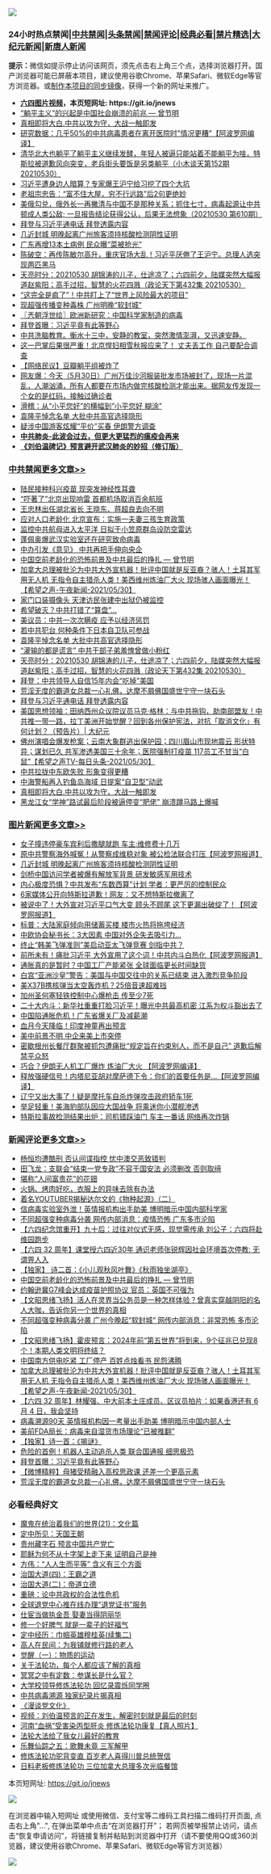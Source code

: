 ![](https://raw.githubusercontent.com/fqnews/bnews/master/64photo/fqnews-qr.jpg)

<div id="tt">
<h3>24小时热点禁闻|<a href="#%E4%B8%AD%E5%85%B1%E7%A6%81%E9%97%BB%E6%9B%B4%E5%A4%9A%E6%96%87%E7%AB%A0">中共禁闻</a>|<a href="#%E5%9B%BE%E7%89%87%E6%96%B0%E9%97%BB%E6%9B%B4%E5%A4%9A%E6%96%87%E7%AB%A0">头条禁闻</a>|<a href="#%E6%96%B0%E9%97%BB%E8%AF%84%E8%AE%BA%E6%9B%B4%E5%A4%9A%E6%96%87%E7%AB%A0">禁闻评论|<a href="#%E5%BF%85%E7%9C%8B%E7%BB%8F%E5%85%B8%E5%A5%BD%E6%96%87">经典必看|<a href="/video.md#%E7%A6%81%E7%89%87%E7%B2%BE%E9%80%89">禁片精选</a>|<a href="https://github.com/fqnews/djy/blob/master/gb/nf1351518.md#1">大纪元新闻</a>|<a href="https://github.com/fqnews/ntdtv/blob/master/gb/prog204.md#1">新唐人新闻</a></h3>
<div><b>提示：</b>微信如提示停止访问该网页，须先点击右上角三个点，选择浏览器打开。国产浏览器可能已屏蔽本项目，建议使用谷歌Chrome、苹果Safari、微软Edge等官方浏览器。或<a href="https://github.com/fqnews/bnews/blob/master/%E5%88%B6%E4%BD%9Cgit%E7%A6%81%E9%97%BB%E9%95%9C%E5%83%8F.md">制作本项目的同步镜像</a>，获得一个新的网址来推广。</div>
<ul>
<li><b><a href="http://d1.bdrive.tk/64.mp4" target="_blank">六四图片视频</a>，本页短网址: https://git.io/jnews</b></li>
<li><a href="/comments/20210530/1556699.md">“躺平主义”的兴起是中国社会崩溃的前兆 — 曾节明</a></li>
<li><a href="/comments/20210531/1556978.md">真相即将大白.中共以攻为守，大战一触即发</a></li>
<li><a href="/cnnews/20210530/1556727.md">研究数据：几乎50%的中共病毒患者在离开医院时"情况更糟"【阿波罗网编译】</a></li>
<li><a href="/bannedvideo/20210530/1556808.md">清华北大也躺平了躺平主义继续发酵，年轻人被逼只能站着不能躺平为啥，特斯拉被道歉风向突变，老兵街头要饭是另类躺平（小木谈天第152期 20210530）</a></li>
<li><a href="/comments/20210531/1556850.md">习近平遭身边人暗算？专家爆王沪宁给习挖了四个大坑</a></li>
<li><a href="/lifebaike/20210531/1556939.md">老祖宗忠告：“富不住大屋，穷不行远路”后2句更绝妙</a></li>
<li><a href="/bannedvideo/20210530/1556740.md">美俄勾兑，俄外长一再撇清与中国不是那种关系；抓住七寸，病毒起源让中共顿成人类公敌; 一旦报告结论获得公认，后果无法想象（20210530 第610期）</a></li>
<li><a href="/cbnews/20210531/1557015.md">拜登与习近平通电话 拜登透露内容</a></li>
<li><a href="/topimagenews/20210531/1556882.md">几近封城 明晚起离广州旅客须持核酸检测阴性证明</a></li>
<li><a href="/cbnews/20210530/1556744.md">广东再增13本土病例 民众曝“菜被抢光”</a></li>
<li><a href="/bannedvideo/20210530/1556757.md">陈破空：再传陈敏尔高升，重庆官场大乱！习近平厌倦了王沪宁。总理人选突现两匹黑马</a></li>
<li><a href="/cbnews/20210531/1557057.md">天亮时分：20210530 胡锦涛的儿子，仕途凉了；六四前夕，陆媒突然大幅报道赵紫阳；高手过招，智慧的火花四溅（政论天下第432集 20210530）</a></li>
<li><a href="/cnnews/20210531/1557072.md">“这完全是疯了”！中共盯上了“世界上风险最大的项目”</a></li>
<li><a href="/cbnews/20210531/1556936.md">现超强传播变种毒株 广州明晚“软封城”</a></li>
<li><a href="/ssgc/20210531/1556960.md">〖兲朝浮世绘〗欧洲新研究：中国科学家制造的病毒</a></li>
<li><a href="/comments/20210531/1557054.md">拜登首曝：习近平竟有此等野心</a></li>
<li><a href="/bannedvideo/20210530/1556736.md">中共洗脑教育。衡水十三中，安静的教室，突然激情澎湃，又迅速安静。</a></li>
<li><a href="/comments/20210531/1556988.md">这一巴掌后果很严重！北京悍妇相雪秋报应来了！ 丈夫丢工作 自己要配合调查</a></li>
<li><a href="/baitai/20210530/1556751.md">【网络民议】豆瓣躺平组被炸了</a></li>
<li><a href="/bannedvideo/20210530/1556831.md">网友爆：今天（5月30日）广州万佳沙河服装批发市场被封了，现场一片混乱，人潮汹涌，所有人都要在市场内做完核酸检测才能出来。据网友传发现一个女的是红码，接触过确诊者</a></li>
<li><a href="/comments/20210531/1556918.md">滑稽：从“小平您好”的横幅到“小平您好 糊涂”</a></li>
<li><a href="/cbnews/20210531/1557068.md">袁隆平悼念名单 大批中共高官选择隐形</a></li>
<li><a href="/worldnews/20210531/1556986.md">疑涉中国游客炫耀“平价”买春 伊朗警方调查</a></li>
<li><b><a href="/comments/20200211/1275071.md" target="_blank">中共肺炎-此波会过去，但更大更猛烈的瘟疫会再来</a></b></li>
<li><b><a href="/comments/20200207/1272816.md" target="_blank">《刘伯温碑记》预言避开武汉肺炎的妙招（修订版）</a></b></li>
</ul>
</div>

<div class="catlist">
<h3><a href="/cbnews/" target="_blank">中共禁闻</a><span><a href="/cbnews/" target="_blank" rel="nofollow">更多文章>></a></span></h3>
<ul>
<li><a href="/cbnews/20210531/1557244.md" target="_blank">陆民接种科兴疫苗 现突发神经性耳聋</a></li>
<li><a href="/cbnews/20210531/1557243.md" target="_blank">“吓著了”北京出现响雷 首都机场取消百余航班</a></li>
<li><a href="/cbnews/20210531/1557231.md" target="_blank">王忠林出任湖北省长 王晓东、蒋超良去向不明</a></li>
<li><a href="/cbnews/20210531/1557230.md" target="_blank">应对人口老龄化 北京宣布：实施一夫妻三孩生育政策</a></li>
<li><a href="/cbnews/20210531/1557171.md" target="_blank">监控中共航母进入太平洋 日拟于小笠原群岛设防空雷达</a></li>
<li><a href="/cbnews/20210531/1557170.md" target="_blank">蓬佩奥爆武汉实验室还在研究致命病毒</a></li>
<li><a href="/cbnews/20210531/1557155.md" target="_blank">中办引发《意见》 中共再把手伸向央企</a></li>
<li><a href="/comments/20210531/1557143.md" target="_blank">中国空前老龄化的恐怖前景及中共最后的挣扎 — 曾节明</a></li>
<li><a href="/comments/20210531/1557141.md" target="_blank">加拿大总理被批沦为中共大外宣机器！批评中国就是反亚裔？骇人！土耳其军用无人机 无指令自主猎杀人类！美西维州炼油厂大火 现场骇人画面曝光！ 【希望之声-午夜新闻-2021/05/30】</a></li>
<li><a href="/cbnews/20210531/1557140.md" target="_blank">家门口装摄像头 天津访民张建中出狱仍被监控</a></li>
<li><a href="/cbnews/20210531/1557132.md" target="_blank">希望破灭？中共打错了“算盘”…</a></li>
<li><a href="/cbnews/20210531/1557099.md" target="_blank">美议员：中共一次次瞒疫 应予以经济惩罚</a></li>
<li><a href="/cbnews/20210531/1557098.md" target="_blank">若中共犯台 何种条件下日本自卫队可参战</a></li>
<li><a href="/cbnews/20210531/1557068.md" target="_blank">袁隆平悼念名单 大批中共高官选择隐形</a></li>
<li><a href="/cbnews/20210531/1557067.md" target="_blank">“灌输的都是谎言” 中共干部子弟羞愧曾做小粉红</a></li>
<li><a href="/cbnews/20210531/1557057.md" target="_blank">天亮时分：20210530 胡锦涛的儿子，仕途凉了；六四前夕，陆媒突然大幅报道赵紫阳；高手过招，智慧的火花四溅（政论天下第432集 20210530）</a></li>
<li><a href="/cbnews/20210531/1557039.md" target="_blank">拜登：中共领导人自信15年内会“吃掉”美国</a></li>
<li><a href="/comments/20210531/1557038.md" target="_blank">荒淫无度的霸道女总裁一心礼佛，达摩不屑佛国盛世宁守一块石头</a></li>
<li><a href="/cbnews/20210531/1557015.md" target="_blank">拜登与习近平通电话 拜登透露内容</a></li>
<li><a href="/cbnews/20210531/1556994.md" target="_blank">美国思想领袖：田纳西州众议院议员马克·格林：与中共拖钩，助南部盟友！中共推一带一路，拉丁美洲开始觉醒？回到各州保护宪法，对抗「取消文化」有何计划？（预告片）| 大纪元</a></li>
<li><a href="/comments/20210531/1556989.md" target="_blank">佛州演唱会爆发枪案；云南大象群逃出保护园；四川眉山市现地震云 形状特异；谋划已久 共军渗透美国三十余年；医院强制打疫苗 117员工不甘当“白鼠”【希望之声TV-每日头条-2021/05/30】</a></li>
<li><a href="/cbnews/20210531/1556985.md" target="_blank">中共拉拢中东欧失败 形象变得更糟</a></li>
<li><a href="/cbnews/20210531/1556981.md" target="_blank">中海警船再入钓鱼岛海域 日提案“自卫型”动武</a></li>
<li><a href="/comments/20210531/1556978.md" target="_blank">真相即将大白.中共以攻为守，大战一触即发</a></li>
<li><a href="/cbnews/20210531/1556971.md" target="_blank">黑龙江女“学神”路试最后阶段被逼停变“肥佬” 崩溃蹲马路上爆喊</a></li>

</ul>
</div>
<div class="catlist">
<h3><a href="/topimagenews/" target="_blank">图片新闻</a><span><a href="/topimagenews/" target="_blank" rel="nofollow">更多文章>></a></span></h3>
<ul>
<li><a href="/topimagenews/20210531/1557216.md" target="_blank">女子撞违停豪车宾利后撒腿就跑 车主:维修费十几万</a></li>
<li><a href="/topimagenews/20210531/1557014.md" target="_blank">原中共警察海外喊冤！从警察成维稳对象 被公检法联合打压【阿波罗网报道】</a></li>
<li><a href="/topimagenews/20210531/1556882.md" target="_blank">几近封城 明晚起离广州旅客须持核酸检测阴性证明</a></li>
<li><a href="/topimagenews/20210531/1556881.md" target="_blank">剑桥中国访问学者被爆有解放军背景 研发敏感军用技术</a></li>
<li><a href="/topimagenews/20210530/1556364.md" target="_blank">内心极度恐惧？中共发布“东数西算”计划 学者：更严厉的控制民众</a></li>
<li><a href="/topimagenews/20210529/1556157.md" target="_blank">6家媒体公开向特斯拉道歉！网友：又不想特斯拉撤离了</a></li>
<li><a href="/topimagenews/20210529/1556099.md" target="_blank">被说中了！大外宣对习近平口气大变 顾头不顾尾 这下更漏出破绽了！【阿波罗网报道】</a></li>
<li><a href="/topimagenews/20210529/1555930.md" target="_blank">标普：大陆家庭倾向用储蓄买楼 楼市火热将拖垮经济</a></li>
<li><a href="/topimagenews/20210529/1555876.md" target="_blank">中欧协会秘书长：3大因素 中国对外企失去吸引力…</a></li>
<li><a href="/topimagenews/20210529/1555852.md" target="_blank">终止“韩美飞弹准则”美启动亚太飞弹竞赛 剑指中共？</a></li>
<li><a href="/topimagenews/20210528/1555477.md" target="_blank">前所未有！痛批习近平 大外宣用了这个词！中共内斗白热化【阿波罗网报道】</a></li>
<li><a href="/topimagenews/20210528/1555148.md" target="_blank">通胀真的是暂时？中国工厂产能紧张 全球面临更长时间缺货</a></li>
<li><a href="/topimagenews/20210527/1554774.md" target="_blank">白宫“亚洲沙皇”警告：美国与中国交往中的关系已结束 进入激烈竞争阶段</a></li>
<li><a href="/topimagenews/20210527/1554539.md" target="_blank">美X37B携核弹当太空轰炸机？25倍音速超难挡</a></li>
<li><a href="/topimagenews/20210527/1554450.md" target="_blank">加州圣何塞轻铁控制中心爆枪击 传至少7死</a></li>
<li><a href="/topimagenews/20210526/1554119.md" target="_blank">二十大内斗：新华社重重打脸习近平！曝光中共最高机密 江系为权斗豁出去了</a></li>
<li><a href="/topimagenews/20210526/1554065.md" target="_blank">中国陷通胀危机！广东省爆关厂及减薪潮</a></li>
<li><a href="/topimagenews/20210526/1554015.md" target="_blank">血月今天降临！印度神童再出预言</a></li>
<li><a href="/topimagenews/20210526/1553823.md" target="_blank">美中前景不明 中企来美上市突停</a></li>
<li><a href="/topimagenews/20210526/1553805.md" target="_blank">密歇根州长餐厅群聚被抓包遭痛批“规定旨在约束别人，而不是自己” 道歉后解禁平众怒</a></li>
<li><a href="/topimagenews/20210525/1553428.md" target="_blank">巧合？伊朗无人机工厂爆炸 炼油厂大火 【阿波罗网编译】</a></li>
<li><a href="/topimagenews/20210525/1553330.md" target="_blank">释放强硬信号！内塔尼亚胡对摩萨德下令：你们的首要任务是…【阿波罗网编译】</a></li>
<li><a href="/topimagenews/20210525/1553122.md" target="_blank">辽宁又出大事了！疑是摩托车自杀炸弹攻击政府轿车1死</a></li>
<li><a href="/topimagenews/20210524/1552810.md" target="_blank">举足轻重！美海豹部队因应大国战争 将乘迷你小潜舰渗透</a></li>
<li><a href="/topimagenews/20210524/1552783.md" target="_blank">特斯拉事故检测结果出炉：司机错踩油门 车主一番话 网络再次炸锅</a></li>

</ul>
</div>
<div class="catlist">
<h3><a href="/comments/" target="_blank">新闻评论</a><span><a href="/comments/" target="_blank" rel="nofollow">更多文章>></a></span></h3>
<ul>
<li><a href="/comments/20210531/1557238.md" target="_blank">杨恒均遭酷刑 否认间谍指控 忧中澳交恶致错判</a></li>
<li><a href="/comments/20210531/1557217.md" target="_blank">田飞龙：支联会“结束一党专政”不容于国安法 必须删改 否则取缔</a></li>
<li><a href="/comments/20210531/1557211.md" target="_blank">堪称“人间富贵花”的花钿</a></li>
<li><a href="/comments/20210531/1557210.md" target="_blank">火锅、烤肉好吃，衣服上的异味去除有办法</a></li>
<li><a href="/comments/20210531/1557177.md" target="_blank">着名YOUTUBER揭秘达尔文的《物种起源》（二）</a></li>
<li><a href="/comments/20210531/1557161.md" target="_blank">信病毒实验室外泄！英情报机构出手助美 博明暗示中国内部科学家</a></li>
<li><a href="/comments/20210531/1557160.md" target="_blank">不同超强变种病毒分袭 网传内部消息：疫情恐怖 广东多市沦陷</a></li>
<li><a href="/comments/20210531/1557159.md" target="_blank">【六四纪念馆重开】九十后：过往对仪式无感，现觉需传承 刘公子：六四将赴维园跑步</a></li>
<li><a href="/comments/20210531/1557158.md" target="_blank">【六四 32 周年】课堂授六四近30年 通识老师张锐辉因社会环境首次停教: 无谓畀人入</a></li>
<li><a href="/comments/20210531/1557157.md" target="_blank">【独家】 诗二首：《小儿观秋风叶舞》《秋雨独坐湖亭》</a></li>
<li><a href="/comments/20210531/1557143.md" target="_blank">中国空前老龄化的恐怖前景及中共最后的挣扎 — 曾节明</a></li>
<li><a href="/comments/20210531/1557152.md" target="_blank">约翰逊冀G7峰会达成疫苗护照协议 官员：英国不可强为</a></li>
<li><a href="/comments/20210531/1557148.md" target="_blank">【文昭思绪飞扬】活人在灵界当公务员是一种怎样体验？曾真实穿越阴阳的名人大咖，告诉你另一个世界的真相</a></li>
<li><a href="/comments/20210531/1557147.md" target="_blank">不同超强变种病毒分袭 广州今晚起“软封城“ 网传内部消息：非常恐怖 多市沦陷</a></li>
<li><a href="/comments/20210531/1557146.md" target="_blank">【文昭思绪飞扬】霍皮预言：2024年前“第五世界”将到来，9个征兆已兑现8个！本期人类文明将终结？</a></li>
<li><a href="/comments/20210531/1557144.md" target="_blank">中国南方供电吃紧 工厂停产 百姓点烛看书 民怨沸腾</a></li>
<li><a href="/comments/20210531/1557141.md" target="_blank">加拿大总理被批沦为中共大外宣机器！批评中国就是反亚裔？骇人！土耳其军用无人机 无指令自主猎杀人类！美西维州炼油厂大火 现场骇人画面曝光！ 【希望之声-午夜新闻-2021/05/30】</a></li>
<li><a href="/comments/20210531/1557130.md" target="_blank">【六四 32 周年】林耀强、中大前本土庄成员、区议员拍片：如果香港还有 6 月 4 日，我会坚持</a></li>
<li><a href="/comments/20210531/1557129.md" target="_blank">病毒溯源90天 英情报机构因一考量出手助美 博明暗示中国内部人士</a></li>
<li><a href="/comments/20210531/1557078.md" target="_blank">美前FDA局长：病毒来自湿货市场理论“已被推翻”</a></li>
<li><a href="/comments/20210531/1557069.md" target="_blank">【独家】诗一首：《揭谜》</a></li>
<li><a href="/comments/20210531/1557055.md" target="_blank">危险的首例！机器人主动追杀人类 联合国通报 细思极恐</a></li>
<li><a href="/comments/20210531/1557054.md" target="_blank">拜登首曝：习近平竟有此等野心</a></li>
<li><a href="/comments/20210531/1557043.md" target="_blank">【微博精粹】母猪受精融入高校思政课 还差一个更高元素</a></li>
<li><a href="/comments/20210531/1557038.md" target="_blank">荒淫无度的霸道女总裁一心礼佛，达摩不屑佛国盛世宁守一块石头</a></li>

</ul>
</div>

<div class="catlist">
<h3>必看经典好文</h3>
<ul>
<li><a href="/comments/20180802/980476.md" target="_blank">魔鬼在统治着我们的世界(21)：文化篇</a></li>
<li><a href="/tculture/xiulian/20151111/470021.md" target="_blank">定中所见：天国王朝</a></li>
<li><a href="/comments/20210226/1494382.md" target="_blank">贵州藏字石 预言中国共产党亡</a></li>
<li><a href="/ccpdope/20190803/1168965.md" target="_blank">耶稣为何不从十字架上走下来 证明自己是神</a></li>
<li><a href="/comments/20200720/1363377.md" target="_blank">方伟：“人人生而平等” 含义有三个方面</a></li>
<li><a href="/cbnews/20180310/912637.md" target="_blank">治国大道(四)：王霸之道</a></li>
<li><a href="/cbnews/20180308/911611.md" target="_blank">治国大道(二)：帝道立德</a></li>
<li><a href="/comments/20200705/783271.md" target="_blank">重磅：论中共政权的合法性危机</a></li>
<li><a href="/cbnews/20200819/1382346.md" target="_blank">全球退党中心推在线办理“退党证书”服务</a></li>
<li><a href="/lifebaike/20161111/612348.md" target="_blank">仕宦当做执金吾 娶妻当得阴丽华</a></li>
<li><a href="/funmedia/20200713/1359909.md" target="_blank">修一个好脾气 就是一辈子的好福气</a></li>
<li><a href="/tculture/20161102/608445.md" target="_blank">定中经历：巾帼英雄穆桂英(续集二)</a></li>
<li><a href="/tculture/20121023/72121.md" target="_blank">高人在民间：为我铺就修行路的老人</a></li>
<li><a href="/comments/20200810/1377609.md" target="_blank">觉醒（一）：物质的运动</a></li>
<li><a href="/topimagenews/20161125/619230.md" target="_blank">关于法轮功，每个人都应该了解的真相</a></li>
<li><a href="/tculture/20200812/1378929.md" target="_blank">冥冥之中有定数：参谋长是什么官？</a></li>
<li><a href="/cbnews/20210517/1548104.md" target="_blank">大学校领导修炼法轮功 回忆录震烁同学圈</a></li>
<li><a href="/ccpdope/20200412/1311165.md" target="_blank">中共病毒溯源 独家纪录片揭真相</a></li>
<li><a href="/comments/20200521/783167.md" target="_blank">《漫谈党文化》</a></li>
<li><a href="/comments/20200628/1351782.md" target="_blank">视频：刘伯温预言的正在发生，解密时刻就是最后的时刻</a></li>
<li><a href="/comments/20210329/1514622.md" target="_blank">河南“血祸”受害染丙型肝炎 修炼法轮功康复【真人照片】</a></li>
<li><a href="/cbnews/20200516/1329218.md" target="_blank">法轮大法给了我女儿最好的教育</a></li>
<li><a href="/tculture/20170715/791820.md" target="_blank">乐舞仙踪之五：歌舞未竟 三军解甲</a></li>
<li><a href="/comments/20210312/1502969.md" target="_blank">修炼法轮功驼背变直 百岁老人喜得川普总统贺信</a></li>
<li><a href="/comments/20200531/1337359.md" target="_blank">日料老板修炼法轮功 三位加拿大总理多次光临餐馆</a></li>

</ul>
</div>

本页短网址: https://git.io/jnews

![](https://raw.githubusercontent.com/fqnews/bnews/master/64photo/fqnews-qr.jpg)

在浏览器中输入短网址 或使用微信、支付宝等二维码工具扫描二维码打开页面, 点击右上角"...", 在弹出菜单中点击“在浏览器打开”； 若网页被举报禁止访问，请点击“恢复申请访问”，将链接复制并粘贴到浏览器中打开（请不要使用QQ或360浏览器，建议使用谷歌Chrome、苹果Safari、微软Edge等官方浏览器）

![](https://raw.githubusercontent.com/fqnews/bnews/master/64photo/wx.jpg)